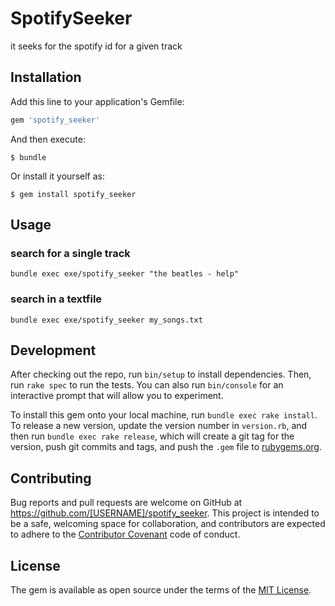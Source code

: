# SpotifySeeker

it seeks for the spotify id for a given track

## Installation

Add this line to your application's Gemfile:

```ruby
gem 'spotify_seeker'
```

And then execute:

    $ bundle

Or install it yourself as:

    $ gem install spotify_seeker

## Usage

### search for a single track
```
bundle exec exe/spotify_seeker "the beatles - help"
```

### search in a textfile
```
bundle exec exe/spotify_seeker my_songs.txt
```


## Development

After checking out the repo, run `bin/setup` to install dependencies. Then, run `rake spec` to run the tests. You can also run `bin/console` for an interactive prompt that will allow you to experiment.

To install this gem onto your local machine, run `bundle exec rake install`. To release a new version, update the version number in `version.rb`, and then run `bundle exec rake release`, which will create a git tag for the version, push git commits and tags, and push the `.gem` file to [rubygems.org](https://rubygems.org).

## Contributing

Bug reports and pull requests are welcome on GitHub at https://github.com/[USERNAME]/spotify_seeker. This project is intended to be a safe, welcoming space for collaboration, and contributors are expected to adhere to the [Contributor Covenant](http://contributor-covenant.org) code of conduct.


## License

The gem is available as open source under the terms of the [MIT License](http://opensource.org/licenses/MIT).
